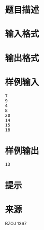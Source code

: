 

# 题目描述



# 输入格式



# 输出格式



# 样例输入


<pre>7
9
4
8
20
14
15
18
</pre>

# 样例输出


<pre>13</pre>

# 提示



# 来源


<p>
BZOJ 1367
</p>
